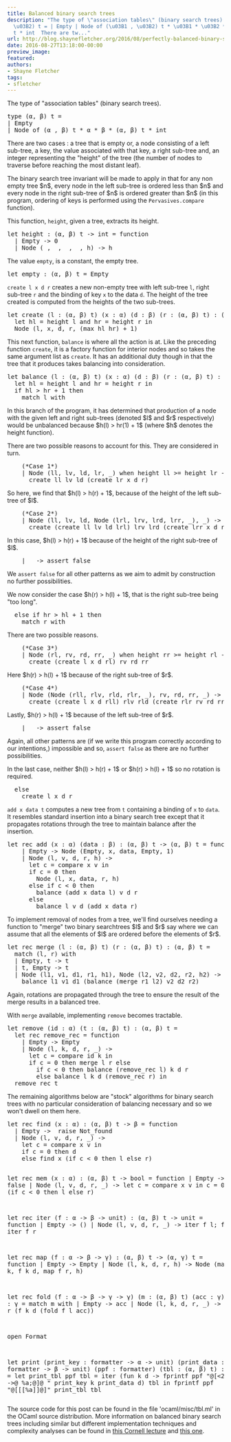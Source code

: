 ```yaml
---
title: Balanced binary search trees
description: "The type of \"association tables\" (binary search trees).  type (\u03B1,
  \u03B2) t = | Empty | Node of (\u03B1 , \u03B2) t * \u03B1 * \u03B2 * (\u03B1, \u03B2)
  t * int  There are tw..."
url: http://blog.shaynefletcher.org/2016/08/perfectly-balanced-binary-search-trees.html
date: 2016-08-27T13:18:00-00:00
preview_image:
featured:
authors:
- Shayne Fletcher
tags:
- sfletcher
---
```


<p>
The type of &quot;association tables&quot; (binary search trees).
</p><pre class="prettyprint ml">
type (&alpha;, &beta;) t =
| Empty
| Node of (&alpha; , &beta;) t * &alpha; * &beta; * (&alpha;, &beta;) t * int
</pre>
There are two cases : a tree that is empty or, a node consisting of a left sub-tree, a key, the value associated with that key, a right sub-tree and, an integer representing the &quot;height&quot; of the tree (the number of nodes to traverse before reaching the most distant leaf).

<p>The binary search tree invariant will be made to apply in that for any non empty tree $n$, every node in the left sub-tree is ordered less than $n$ and every node in the right sub-tree of $n$ is ordered greater than $n$ (in this program, ordering of keys is performed using the <code>Pervasives.compare</code> function).
</p>
<p>This function, <code>height</code>, given a tree, extracts its height.
</p><pre class="prettyprint ml">
let height : (&alpha;, &beta;) t -&gt; int = function
  | Empty -&gt; 0
  | Node (_, _, _, _, h) -&gt; h
</pre>

<p>The value <code>empty</code>, is a constant, the empty tree.
</p><pre class="prettyprint ml">
let empty : (&alpha;, &beta;) t = Empty
</pre>

<p>
<code>create l x d r</code> creates a new non-empty tree with left sub-tree <code>l</code>, right sub-tree <code>r</code> and the binding of key <code>x</code> to the data <code>d</code>. The height of the tree created is computed from the heights of the two sub-trees.
</p><pre class="prettyprint ml">
let create (l : (&alpha;, &beta;) t) (x : &alpha;) (d : &beta;) (r : (&alpha;, &beta;) t) : (&alpha;, &beta;) t =
  let hl = height l and hr = height r in
  Node (l, x, d, r, (max hl hr) + 1)
</pre>

<p>This next function, <code>balance</code> is where all the action is at. Like the preceding function <code>create</code>, it is a factory function for interior nodes and so takes the same argument list as <code>create</code>. It has an additional duty though in that the tree that it produces takes balancing into consideration.
</p><pre class="prettyprint ml">
let balance (l : (&alpha;, &beta;) t) (x : &alpha;) (d : &beta;) (r : (&alpha;, &beta;) t) : (&alpha;, &beta;) t =
  let hl = height l and hr = height r in
  if hl &gt; hr + 1 then
    match l with
</pre>
In this branch of the program, it has determined that production of a node with the given left and right sub-trees (denoted $l$ and $r$ respectively) would be unbalanced because $h(l) &gt; hr(1) + 1$ (where $h$ denotes the height function).

<p>There are two possible reasons to account for this. They are considered in turn.
</p><pre class="prettyprint ml">
    (*Case 1*)
    | Node (ll, lv, ld, lr, _) when height ll &gt;= height lr -&gt;
      create ll lv ld (create lr x d r)
</pre>
So here, we find that $h(l) &gt; h(r) + 1$, because of the height of the left sub-tree of $l$.
<pre class="prettyprint ml">
    (*Case 2*)
    | Node (ll, lv, ld, Node (lrl, lrv, lrd, lrr, _), _) -&gt;
      create (create ll lv ld lrl) lrv lrd (create lrr x d r)
</pre>
In this case, $h(l) &gt; h(r) + 1$ because of the height of the right sub-tree of $l$.
<pre class="prettyprint ml">
    | _ -&gt; assert false
</pre>
We <code>assert false</code> for all other patterns as we aim to admit by construction no further possibilities.

<p>We now consider the case $h(r) &gt; h(l) + 1$, that is the right sub-tree being &quot;too long&quot;.
</p><pre class="prettyprint ml">
  else if hr &gt; hl + 1 then
    match r with
</pre>

<p>There are two possible reasons.
</p><pre class="prettyprint ml">
    (*Case 3*)
    | Node (rl, rv, rd, rr, _) when height rr &gt;= height rl -&gt;
      create (create l x d rl) rv rd rr
</pre>
Here $h(r) &gt; h(l) + 1$ because of the right sub-tree of $r$.
<pre class="prettyprint ml">
    (*Case 4*)
    | Node (Node (rll, rlv, rld, rlr, _), rv, rd, rr, _) -&gt;
      create (create l x d rll) rlv rld (create rlr rv rd rr)
</pre>
Lastly, $h(r) &gt; h(l) + 1$ because of the left sub-tree of $r$.
<pre class="prettyprint ml">
    | _ -&gt; assert false
</pre>
Again, all other patterns are (if we write this program correctly according to our intentions,) impossible and so, <code>assert false</code> as there are no further possibilities.

<p>In the last case, neither $h(l) &gt; h(r) + 1$ or $h(r) &gt; h(l) + 1$ so no rotation is required.
</p><pre class="prettyprint ml">
  else
    create l x d r
</pre>

<p>
<code>add x data t</code> computes a new tree from <code>t</code> containing a binding of <code>x</code> to <code>data</code>. It resembles standard insertion into a binary search tree except that it propagates rotations through the tree to maintain balance after the insertion.
</p><pre class="prettyprint ml">
let rec add (x : &alpha;) (data : &beta;) : (&alpha;, &beta;) t -&gt; (&alpha;, &beta;) t = function
    | Empty -&gt; Node (Empty, x, data, Empty, 1)
    | Node (l, v, d, r, h) -&gt;
      let c = compare x v in
      if c = 0 then
        Node (l, x, data, r, h)
      else if c &lt; 0 then
        balance (add x data l) v d r
      else 
        balance l v d (add x data r)
</pre>

<p>To implement removal of nodes from a tree, we'll find ourselves needing a function to &quot;merge&quot; two binary searchtrees $l$ and $r$ say where we can assume that all the elements of $l$ are ordered before the elements of $r$.
</p><pre class="prettyprint ml">
let rec merge (l : (&alpha;, &beta;) t) (r : (&alpha;, &beta;) t) : (&alpha;, &beta;) t = 
  match (l, r) with
  | Empty, t -&gt; t
  | t, Empty -&gt; t
  | Node (l1, v1, d1, r1, h1), Node (l2, v2, d2, r2, h2) -&gt;
    balance l1 v1 d1 (balance (merge r1 l2) v2 d2 r2)
</pre>
Again, rotations are propagated through the tree to ensure the result of the merge results in a balanced tree.

<p>With <code>merge</code> available, implementing <code>remove</code> becomes tractable.
</p><pre class="prettyprint ml">
let remove (id : &alpha;) (t : (&alpha;, &beta;) t) : (&alpha;, &beta;) t = 
  let rec remove_rec = function
    | Empty -&gt; Empty
    | Node (l, k, d, r, _) -&gt;
      let c = compare id k in
      if c = 0 then merge l r else
        if c &lt; 0 then balance (remove_rec l) k d r
        else balance l k d (remove_rec r) in
  remove_rec t
</pre>

<p>The remaining algorithms below are &quot;stock&quot; algorithms for binary search trees with no particular consideration of balancing necessary and so we won't dwell on them here.
</p><pre class="prettyprint ml">
let rec find (x : &alpha;) : (&alpha;, &beta;) t -&gt; &beta; = function
  | Empty -&gt;  raise Not_found
  | Node (l, v, d, r, _) -&gt;
    let c = compare x v in
    if c = 0 then d
    else find x (if c &lt; 0 then l else r)

let rec mem (x : &alpha;) : (&alpha;, &beta;) t -&gt; bool = function
  | Empty -&gt; false
  | Node (l, v, d, r, _) -&gt;
    let c = compare x v in
    c = 0 || mem x (if c &lt; 0 then l else r)
    
let rec iter (f : &alpha; -&gt; &beta; -&gt; unit) : (&alpha;, &beta;) t -&gt; unit = function
  | Empty -&gt; ()
  | Node (l, v, d, r, _) -&gt;
    iter f l; f v d; iter f r

let rec map (f : &alpha; -&gt; &beta; -&gt; &gamma;) : (&alpha;, &beta;) t -&gt; (&alpha;, &gamma;) t = function
  | Empty -&gt; Empty
  | Node (l, k, d, r, h) -&gt; 
    Node (map f l, k, f k d, map f r, h)

let rec fold (f : &alpha; -&gt; &beta; -&gt; &gamma; -&gt; &gamma;) (m : (&alpha;, &beta;) t) (acc : &gamma;) : &gamma; =
  match m with
  | Empty -&gt; acc
  | Node (l, k, d, r, _) -&gt; fold f r (f k d (fold f l acc))

open Format

let print 
    (print_key : formatter -&gt; &alpha; -&gt; unit)
    (print_data : formatter -&gt; &beta; -&gt; unit)
    (ppf : formatter)
    (tbl : (&alpha;, &beta;) t) : unit =
  let print_tbl ppf tbl =
    iter (fun k d -&gt; 
           fprintf ppf &quot;@[&lt;2&gt;%a -&gt;@ %a;@]@ &quot; print_key k print_data d)
      tbl in
  fprintf ppf &quot;@[<hv>[[%a]]@]&quot; print_tbl tbl
</hv></pre>
<p>The source code for this post can be found in the file 'ocaml/misc/tbl.ml' in the OCaml source distribution. More information on balanced binary search trees including similar but different implementation techniques and complexity analyses can be found in <a href="https://www.cs.cornell.edu/courses/cs3110/2009sp/lectures/lec11.html">this Cornell lecture</a> and <a href="http://www.cs.cornell.edu/courses/cs3110/2008fa/lectures/lec20.html">this one</a>.
</p>

